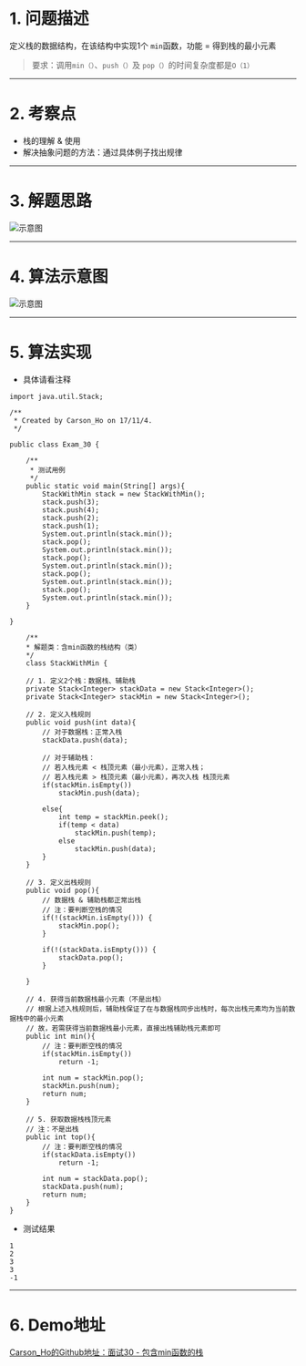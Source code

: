 # 1. 问题描述
定义栈的数据结构，在该结构中实现1个 `min`函数，功能 = 得到栈的最小元素
>要求：调用`min（）`、`push（）`及 `pop（）`的时间复杂度都是`O（1）`


***
# 2. 考察点
- 栈的理解 & 使用
- 解决抽象问题的方法：通过具体例子找出规律

***
# 3. 解题思路

![示意图](http://upload-images.jianshu.io/upload_images/944365-2ce497b5e0ab1c53.png?imageMogr2/auto-orient/strip%7CimageView2/2/w/1240)

***
# 4. 算法示意图

![示意图](http://upload-images.jianshu.io/upload_images/944365-d3bee24b347a1770.png?imageMogr2/auto-orient/strip%7CimageView2/2/w/1240)

***

# 5. 算法实现
- 具体请看注释

```
import java.util.Stack;

/**
 * Created by Carson_Ho on 17/11/4.
 */

public class Exam_30 {

    /**
     * 测试用例
     */
    public static void main(String[] args){
        StackWithMin stack = new StackWithMin();
        stack.push(3);
        stack.push(4);
        stack.push(2);
        stack.push(1);
        System.out.println(stack.min());
        stack.pop();
        System.out.println(stack.min());
        stack.pop();
        System.out.println(stack.min());
        stack.pop();
        System.out.println(stack.min());
        stack.pop();
        System.out.println(stack.min());
    }

}

    /**
    * 解题类：含min函数的栈结构（类）
    */
    class StackWithMin {

    // 1. 定义2个栈：数据栈、辅助栈
    private Stack<Integer> stackData = new Stack<Integer>();
    private Stack<Integer> stackMin = new Stack<Integer>();

    // 2. 定义入栈规则
    public void push(int data){
        // 对于数据栈：正常入栈
        stackData.push(data);

        // 对于辅助栈：
        // 若入栈元素 < 栈顶元素（最小元素），正常入栈；
        // 若入栈元素 > 栈顶元素（最小元素），再次入栈 栈顶元素
        if(stackMin.isEmpty())
            stackMin.push(data);

        else{
            int temp = stackMin.peek();
            if(temp < data)
                stackMin.push(temp);
            else
                stackMin.push(data);
        }
    }

    // 3. 定义出栈规则
    public void pop(){
        // 数据栈 & 辅助栈都正常出栈
        // 注：要判断空栈的情况
        if(!(stackMin.isEmpty())) {
            stackMin.pop();
        }

        if(!(stackData.isEmpty())) {
            stackData.pop();
        }

    }

    // 4. 获得当前数据栈最小元素（不是出栈）
    // 根据上述入栈规则后，辅助栈保证了在与数据栈同步出栈时，每次出栈元素均为当前数据栈中的最小元素
    // 故，若需获得当前数据栈最小元素，直接出栈辅助栈元素即可
    public int min(){
        // 注：要判断空栈的情况
        if(stackMin.isEmpty())
            return -1;

        int num = stackMin.pop();
        stackMin.push(num);
        return num;
    }

    // 5. 获取数据栈栈顶元素
    // 注：不是出栈
    public int top(){
        // 注：要判断空栈的情况
        if(stackData.isEmpty())
            return -1;

        int num = stackData.pop();
        stackData.push(num);
        return num;
    }
}
```

- 测试结果

```
1
2
3
3
-1
```

***
# 6. Demo地址
[Carson_Ho的Github地址：面试30 - 包含min函数的栈](https://github.com/Carson-Ho/AlgorithmLearning)